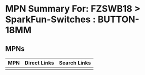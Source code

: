 



# MPN Summary For: FZSWB18 > SparkFun-Switches : BUTTON-18MM

## MPNs
  

|MPN|Direct Links|Search Links|
| :--- | :--- | :--- |
||||
